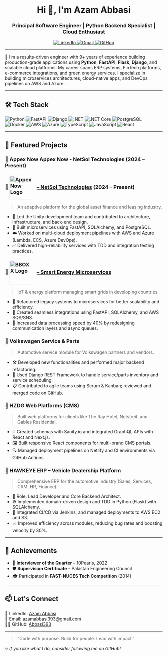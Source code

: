 <h1 align="center">Hi 👋, I'm Azam Abbasi</h1>
<h3 align="center">Principal Software Engineer | Python Backend Specialist | Cloud Enthusiast</h3>

<p align="center">
  <a href="https://www.linkedin.com/in/azamabbasi" target="_blank">
    <img src="https://img.shields.io/badge/LinkedIn-blue?logo=linkedin&logoColor=white" alt="LinkedIn" />
  </a>
  <a href="mailto:azamabbasi393@gmail.com">
    <img src="https://img.shields.io/badge/Gmail-D14836?logo=gmail&logoColor=white" alt="Gmail" />
  </a>
  <a href="https://github.com/Abbasi393" target="_blank">
    <img src="https://img.shields.io/badge/GitHub-100000?logo=github&logoColor=white" alt="GitHub" />
  </a>
</p>

---

🔧 I’m a results-driven engineer with 9+ years of experience building production-grade applications using **Python**, **FastAPI**, **Flask**, **Django**, and scalable cloud platforms. My career spans ERP systems, FinTech platforms, e-commerce integrations, and green energy services. I specialize in building microservices architectures, cloud-native apps, and DevOps pipelines on AWS and Azure.

---

## 🛠️ Tech Stack

![Python](https://img.shields.io/badge/Python-3670A0?logo=python&logoColor=white)
![FastAPI](https://img.shields.io/badge/FastAPI-009688?logo=fastapi&logoColor=white)
![Django](https://img.shields.io/badge/Django-092E20?logo=django&logoColor=white)
![.NET](https://img.shields.io/badge/.NET-512BD4?logo=dotnet&logoColor=white)
![.NET Core](https://img.shields.io/badge/.NET_Core-512BD4?logo=dotnet&logoColor=white)
![PostgreSQL](https://img.shields.io/badge/PostgreSQL-336791?logo=postgresql&logoColor=white)
![Docker](https://img.shields.io/badge/Docker-2496ED?logo=docker&logoColor=white)
![AWS](https://img.shields.io/badge/AWS-232F3E?logo=amazon-aws&logoColor=white)
![Azure](https://img.shields.io/badge/Microsoft_Azure-0078D4?logo=microsoft-azure&logoColor=white)
![TypeScript](https://img.shields.io/badge/TypeScript-007ACC?logo=typescript&logoColor=white)
![JavaScript](https://img.shields.io/badge/JavaScript-F7DF1E?logo=javascript&logoColor=black)
![React](https://img.shields.io/badge/React-20232A?logo=react&logoColor=61DAFB)

---

## 🚀 Featured Projects

### 🔹 Appex Now Appex Now - NetSol Technologies (2024 – Present)
### 🔹 <img src="https://marketplace-mfe.appexnow.com/8ab37a8411dcf8660721.svg" alt="Appex Now Logo" width="75" style="vertical-align:middle; margin-right:8px;" /> [ – NetSol Technologies](https://www.appexnow.com/) (2024 – Present)
> An adaptive platform for the global asset finance and leasing industry.
- 🔧 Led the Unity development team and contributed to architecture, infrastructure, and back-end design.
- 🧠 Built microservices using FastAPI, SQLAlchemy, and PostgreSQL.
- ☁️ Worked on multi-cloud deployment pipelines with AWS and Azure (Lambda, ECS, Azure DevOps).
- ✅ Delivered high-reliability services with TDD and integration testing practices.

### 🔹 <img src="https://www.bboxx.com/wp-content/uploads/Logo-Colour.svg" alt="BBOXX Logo" width="75" style="vertical-align:middle; margin-right:8px;" /> [ – Smart Energy Microservices](https://www.bboxx.com/)
> IoT & energy platform managing smart grids in developing countries.
- 🚀 Refactored legacy systems to microservices for better scalability and efficiency.
- 🔄 Created seamless integrations using FastAPI, SQLAlchemy, and AWS SQS/SNS.
- 🧪 Increased data processing speed by 40% by redesigning communication layers and async queues.

### 🔹 Volkswagen Service & Parts
> Automotive service module for Volkswagen partners and vendors.
- 🛠️ Developed new functionalities and performed major backend refactoring.
- 🔁 Used Django REST Framework to handle service/parts inventory and service scheduling.
- 📋 Contributed to agile teams using Scrum & Kanban; reviewed and merged code on GitHub.

### 🔹 HZDG Web Platforms (CMS)
> Built web platforms for clients like The Ray Hotel, Netstreit, and Gables Residential.
- 💡 Created schemas with Sanity.io and integrated GraphQL APIs with React and Next.js.
- 🖼️ Built responsive React components for multi-brand CMS portals.
- 🔍 Managed deployment pipelines on Netlify and CI environments via GitHub Actions.

### 🔹 HAWKEYE ERP – Vehicle Dealership Platform
> Comprehensive ERP for the automotive industry (Sales, Services, CRM, HR, Finance).
- 📌 Role: Lead Developer and Core Backend Architect.
- ⚙️ Implemented domain-driven design and TDD in Python (Flask) with SQLAlchemy.
- 🧪 Integrated CI/CD via Jenkins, and managed deployments to AWS EC2 and S3.
- 📈 Improved efficiency across modules, reducing bug rates and boosting velocity by 30%.
---

## 📘 Achievements

- 🥇 **Interviewer of the Quarter** – 10Pearls, 2022
- 🛡️ **Supervision Certificate** – Pakistan Engineering Council
- 🎓 Participated in **FAST-NUCES Tech Competition** (2014)

---

## 📫 Let's Connect

💼 LinkedIn: [Azam Abbasi](https://www.linkedin.com/in/azamabbasi)  
📧 Email: azamabbasi393@gmail.com  
🧑‍💻 GitHub: [Abbasi393](https://github.com/Abbasi393)

---

> “Code with purpose. Build for people. Lead with impact.”

⭐️ _If you like what I do, consider following me on GitHub!_
